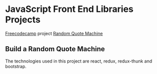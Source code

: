 # JavaScript Front End Libraries Projects

[Freecodecamp](https://www.freecodecamp.org/) project [Random Quote Machine](https://learn.freecodecamp.org/front-end-libraries/front-end-libraries-projects/build-a-random-quote-machine)

## Build a Random Quote Machine

The technologies used in this project are react, redux, redux-thunk and bootstrap.